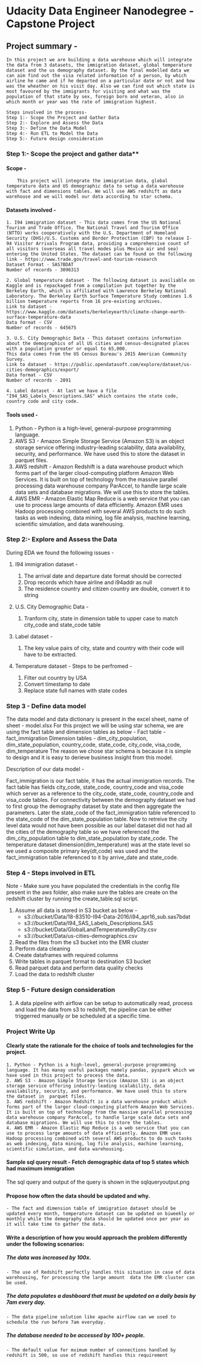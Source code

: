# Udacity Data Engineer Nanodegree - Capstone Project

## Project summary - 
    In this project we are building a data warehouse which will integrate the data from 3 datasets, the immigration dataset, global temperature dataset and the us demography dataset. By the final modelled data we can aim find out the visa related information of a person, by which airline he came and if he departed on a particular date or not and how was the wheather on his visit day. Also we can find out which state is most favoured by the immigrants for visiting and what was the population of that state by sex, foreign born and veteran, also in which month or year was the rate of immigration highest.
    
    Steps involved in the process- 
    Step 1:- Scope the Project and Gather Data
    Step 2:- Explore and Assess the Data
    Step 3:- Define the Data Model
    Step 4:- Run ETL to Model the Data
    Step 5:- Future design consideration
    
### Step 1:- Scope the project and gather data**
#### Scope - 
        This project will integrate the immigration data, global temperature data and US demographic data to setup a data warehouse with fact and dimensions tables. We will use AWS redshift as data warehouse and we will model our data according to star schema.
        
#### Datasets involved - 
    1. I94 immigration dataset - This data comes from the US National Tourism and Trade Office. The National Travel and Tourism Office (NTTO) works cooperatively with the U.S. Department of Homeland Security (DHS)/U.S. Customs and Border Protection (CBP) to release I-94 Visitor Arrivals Program data, providing a comprehensive count of all visitors (overseas all travel modes plus Mexico air and sea) entering the United States. The dataset can be found on the following link - https://www.trade.gov/travel-and-tourism-research
    Dataset Format - SAS7BDAT
    Number of records - 3096313

    2. Global temperature dataset - The following dataset is availiable on Kaggle and is repackaged from a compilation put together by the Berkeley Earth, which is affiliated with Lawrence Berkeley National Laboratory. The Berkeley Earth Surface Temperature Study combines 1.6 billion temperature reports from 16 pre-existing archives.
    Link to dataset - https://www.kaggle.com/datasets/berkeleyearth/climate-change-earth-surface-temperature-data
    Data format - CSV
    Number of records - 645675

    3. U.S. City Demographic Data - This dataset contains information about the demographics of all US cities and census-designated places with a population greater or equal to 65,000. 
    This data comes from the US Census Bureau's 2015 American Community Survey.
    Link to dataset - https://public.opendatasoft.com/explore/dataset/us-cities-demographics/export/
    Data format - CSV
    Number of records - 2891

    4. Label dataset - At last we have a file "I94_SAS_Labels_Descriptions.SAS" which contains the state code, country code and city code.

#### Tools used - 
1. Python - Python is a high-level, general-purpose programming language. 
2. AWS S3 - Amazon Simple Storage Service (Amazon S3) is an object storage service offering industry-leading scalability, data availability, security, and performance. We have used this to store the dataset in  parquet files.
3. AWS redshift - Amazon Redshift is a data warehouse product which forms part of the larger cloud-computing platform Amazon Web Services. It is built on top of technology from the massive parallel processing data warehouse company ParAccel, to handle large scale data sets and database migrations. We will use this to store the tables.
4. AWS EMR - Amazon Elastic Map Reduce is a web service that you can use to process large amounts of data efficiently. Amazon EMR uses Hadoop processing combined with several AWS products to do such tasks as web indexing, data mining, log file analysis, machine learning, scientific simulation, and data warehousing.

### Step 2:- Explore and Assess the Data
During EDA we found the following issues - 
1. I94 immigration dataset - 
    1. The arrival date and departure date format should be corrected
    2. Drop records which have airline and i94addr as null
    3. The residence country and citizen country are double, convert it to string 

2. U.S. City Demographic Data -
    1. Tranform city, state in dimension table to upper case to match city_code and state_code table

3. Label dataset - 
    1. The key value pairs of city, state and country with their code will have to be extracted.
    
4. Temperature dataset - 
    Steps to be perfromed - 
    1. Filter out country by USA
    2. Convert timestamp to date
    3. Replace state full names with state codes

### Step 3 - Define data model
The data model and data dictionary is present in the excel sheet, name of sheet - model.xlsx
For this project we will be using star schema, we are using the fact table and dimension tables as below -
Fact table - fact_immigration
Dimension tables -  dim_city_population, dim_state_population, country_code, state_code, city_code, visa_code, dim_temperature
The reason we chose star schema is because it is simple to design and it is easy to derieve business insight from this model.

Description of our data model - 

Fact_immigration is our fact table, it has the actual immigration records. The fact table has fields city_code, state_code, country_code and visa_code which server as a reference to the city_code, state_code, country_code and visa_code tables. For connectivity between the demography dataset we had to first group the demography dataset by state and then aggregate the parameters. Later the state_code of the fact_immigration table referenced to the state_code of the dim_state_population table. Now to retreive the city level data would not have been possible as our label dataset did not had all the cities of the demography table so we have referenced the dim_city_population table to dim_state_population by state_code. The temperature dataset dimension(dim_temperature) was at the state level so we used a composite primary key(dt,code) was used and the fact_immigration table referenced to it by arrive_date and state_code.

### Step 4 - Steps involved in ETL

Note - Make sure you have populated the credentials in the config file present in the aws folder, also make sure the tables are create on the redshift cluster by running the create_table.sql script.

1. Assume all data is stored in S3 bucket as below - 
    - s3://bucket/Data/18-83510-I94-Data-2016/i94_apr16_sub.sas7bdat
    - s3://bucket/Data/I94_SAS_Labels_Descriptions.SAS
    - s3://bucket/Data/GlobalLandTemperaturesByCity.csv
    - s3://bucket/Data/us-cities-demographics.csv
2. Read the files from the s3 bucket into the EMR cluster
3. Perform data cleaning
4. Create dataframes with required columns
5. Write tables in parquet format to destination S3 bucket
6. Read parquet data and perform data quality checks
7. Load the data to redshift cluster

### Step 5 - Future design consideration
1. A data pipeline with airflow can be setup to automatically read, process and load the data from s3 to redshift, the pipeline can be either triggerred manually or be scheduled at a specific time.

### Project Write Up
#### Clearly state the rationale for the choice of tools and technologies for the project.
    1. Python - Python is a high-level, general-purpose programming language. It has manay useful packages namely pandas, pyspark which we have used in this project to process the data.
    2. AWS S3 - Amazon Simple Storage Service (Amazon S3) is an object storage service offering industry-leading scalability, data availability, security, and performance. We have used this to store the dataset in  parquet files.
    3. AWS redshift - Amazon Redshift is a data warehouse product which forms part of the larger cloud-computing platform Amazon Web Services. It is built on top of technology from the massive parallel processing data warehouse company ParAccel, to handle large scale data sets and database migrations. We will use this to store the tables.
    4. AWS EMR - Amazon Elastic Map Reduce is a web service that you can use to process large amounts of data efficiently. Amazon EMR uses Hadoop processing combined with several AWS products to do such tasks as web indexing, data mining, log file analysis, machine learning, scientific simulation, and data warehousing.

#### Sample sql query result - Fetch demographic data of top 5 states which had maximum immigration
The sql query and output of the query is shown in the sqlqueryoutput.png

#### Propose how often the data should be updated and why.
    - The fact and dimension table of immigration dataset should be updated every month, temperature dataset can be updated on biweekly or monthly while the demography data should be updated once per year as it will take time to gather the data.
    

#### Write a description of how you would approach the problem differently under the following scenarios:
##### The data was increased by 100x.
    - The use of Redshift perfectly handles this situation in case of data warehousing, for processing the large amount  data the EMR cluster can be used.
##### The data populates a dashboard that must be updated on a daily basis by 7am every day.
    - The data pipeline solution like apache airflow can we used to schedule the run before 7am everyday.
##### The database needed to be accessed by 100+ people.
    - The default value for mximum number of connections handled by redshift is 500, so use of redshift handles this requirement

